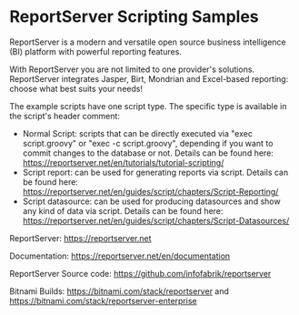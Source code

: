 # ReportServer Scripting Samples

ReportServer is a modern and versatile open source business intelligence (BI) platform with powerful reporting features.

With ReportServer you are not limited to one provider's solutions. ReportServer integrates Jasper, Birt, Mondrian and Excel-based reporting: choose what best suits your needs!

The example scripts have one script type. The specific type is available in the script's header comment:
* Normal Script: scripts that can be directly executed via "exec script.groovy" or "exec -c script.groovy", depending if you want to commit changes to the database or not. Details can be found here: https://reportserver.net/en/tutorials/tutorial-scripting/
* Script report: can be used for generating reports via script. Details can be found here: https://reportserver.net/en/guides/script/chapters/Script-Reporting/
* Script datasource: can be used for producing datasources and show any kind of data via script. Details can be found here: https://reportserver.net/en/guides/script/chapters/Script-Datasources/

ReportServer: https://reportserver.net

Documentation: https://reportserver.net/en/documentation

ReportServer Source code: https://github.com/infofabrik/reportserver

Bitnami Builds: https://bitnami.com/stack/reportserver and https://bitnami.com/stack/reportserver-enterprise

